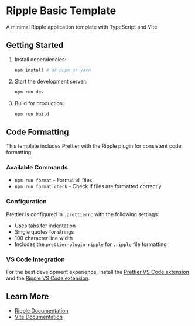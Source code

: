 # Ripple Basic Template

A minimal Ripple application template with TypeScript and Vite.

## Getting Started

1. Install dependencies:

    ```bash
    npm install # or pnpm or yarn
    ```

2. Start the development server:

    ```bash
    npm run dev
    ```

3. Build for production:
    ```bash
    npm run build
    ```

## Code Formatting

This template includes Prettier with the Ripple plugin for consistent code formatting.

### Available Commands

- `npm run format` - Format all files
- `npm run format:check` - Check if files are formatted correctly

### Configuration

Prettier is configured in `.prettierrc` with the following settings:

- Uses tabs for indentation
- Single quotes for strings
- 100 character line width
- Includes the `prettier-plugin-ripple` for `.ripple` file formatting

### VS Code Integration

For the best development experience, install the [Prettier VS Code extension](https://marketplace.visualstudio.com/items?itemName=esbenp.prettier-vscode) and the [Ripple VS Code extension](https://marketplace.visualstudio.com/items?itemName=ripplejs.ripple-vscode-plugin).

## Learn More

- [Ripple Documentation](https://github.com/trueadm/ripple)
- [Vite Documentation](https://vitejs.dev/)
